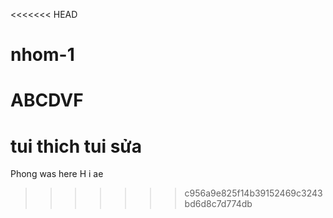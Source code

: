<<<<<<< HEAD
# nhom-1
ABCDVF
=======
# tui thich tui sửa
Phong was here 
H i ae 
>>>>>>> c956a9e825f14b39152469c3243bd6d8c7d774db
